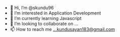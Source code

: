 - 👋 Hi, I’m @skundu96
- 👀 I’m interested in Application Development    
- 🌱 I’m currently learning Javascript
- 💞️ I’m looking to collaborate on ...
- 📫 How to reach me ...kundusayan183@gmail.com

<!---
skundu96/skundu96 is a ✨ special ✨ repository because its `README.md` (this file) appears on your GitHub profile.
You can click the Preview link to take a look at your changes.
--->
